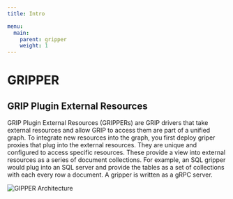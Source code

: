```yaml
---
title: Intro

menu:
  main:
    parent: gripper
    weight: 1
---
```


# GRIPPER
## GRIP Plugin External Resources

GRIP Plugin External Resources (GRIPPERs) are GRIP drivers that take external
resources and allow GRIP to access them are part of a unified graph.
To integrate new resources into the graph, you
first deploy griper proxies that plug into the external resources. They are unique
and configured to access specific resources. These provide a view into external
resources as a series of document collections. For example, an SQL gripper would
plug into an SQL server and provide the tables as a set of collections with each
every row a document. A gripper is written as a gRPC server.

![GIPPER Architecture](/img/gripper_architecture.png)
